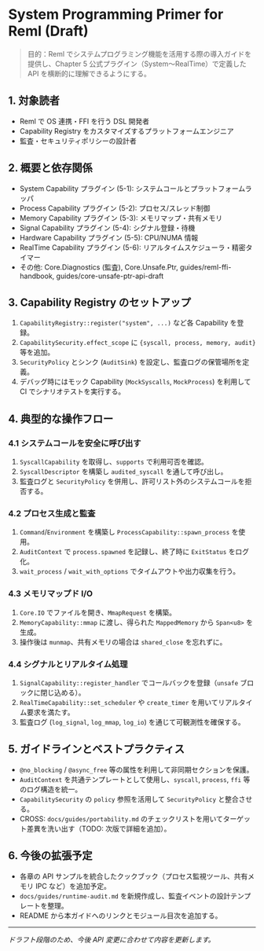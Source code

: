 # System Programming Primer for Reml (Draft)

> 目的：Reml でシステムプログラミング機能を活用する際の導入ガイドを提供し、Chapter 5 公式プラグイン（System〜RealTime）で定義した API を横断的に理解できるようにする。

## 1. 対象読者
- Reml で OS 連携・FFI を行う DSL 開発者
- Capability Registry をカスタマイズするプラットフォームエンジニア
- 監査・セキュリティポリシーの設計者

## 2. 概要と依存関係
- System Capability プラグイン (5-1): システムコールとプラットフォームラッパ
- Process Capability プラグイン (5-2): プロセス/スレッド制御
- Memory Capability プラグイン (5-3): メモリマップ・共有メモリ
- Signal Capability プラグイン (5-4): シグナル登録・待機
- Hardware Capability プラグイン (5-5): CPU/NUMA 情報
- RealTime Capability プラグイン (5-6): リアルタイムスケジューラ・精密タイマー
- その他: Core.Diagnostics (監査), Core.Unsafe.Ptr, guides/reml-ffi-handbook, guides/core-unsafe-ptr-api-draft

## 3. Capability Registry のセットアップ
1. `CapabilityRegistry::register("system", ...)` など各 Capability を登録。
2. `CapabilitySecurity.effect_scope` に `{syscall, process, memory, audit}` 等を追加。
3. `SecurityPolicy` とシンク (`AuditSink`) を設定し、監査ログの保管場所を定義。
4. デバッグ時にはモック Capability (`MockSyscalls`, `MockProcess`) を利用して CI でシナリオテストを実行する。

## 4. 典型的な操作フロー

### 4.1 システムコールを安全に呼び出す
1. `SyscallCapability` を取得し、`supports` で利用可否を確認。
2. `SyscallDescriptor` を構築し `audited_syscall` を通して呼び出し。
3. 監査ログと `SecurityPolicy` を併用し、許可リスト外のシステムコールを拒否する。

### 4.2 プロセス生成と監査
1. `Command`/`Environment` を構築し `ProcessCapability::spawn_process` を使用。
2. `AuditContext` で `process.spawned` を記録し、終了時に `ExitStatus` をログ化。
3. `wait_process` / `wait_with_options` でタイムアウトや出力収集を行う。

### 4.3 メモリマップド I/O
1. `Core.IO` でファイルを開き、`MmapRequest` を構築。
2. `MemoryCapability::mmap` に渡し、得られた `MappedMemory` から `Span<u8>` を生成。
3. 操作後は `munmap`、共有メモリの場合は `shared_close` を忘れずに。

### 4.4 シグナルとリアルタイム処理
1. `SignalCapability::register_handler` でコールバックを登録（`unsafe` ブロックに閉じ込める）。
2. `RealTimeCapability::set_scheduler` や `create_timer` を用いてリアルタイム要求を満たす。
3. 監査ログ (`log_signal`, `log_mmap`, `log_io`) を通じて可観測性を確保する。

## 5. ガイドラインとベストプラクティス
- `@no_blocking` / `@async_free` 等の属性を利用して非同期セクションを保護。
- `AuditContext` を共通テンプレートとして使用し、`syscall`, `process`, `ffi` 等のログ構造を統一。
- `CapabilitySecurity` の `policy` 参照を活用して `SecurityPolicy` と整合させる。
- CROSS: `docs/guides/portability.md` のチェックリストを用いてターゲット差異を洗い出す（TODO: 次版で詳細を追加）。

## 6. 今後の拡張予定
- 各章の API サンプルを統合したクックブック（プロセス監視ツール、共有メモリ IPC など）を追加予定。
- `docs/guides/runtime-audit.md` を新規作成し、監査イベントの設計テンプレートを整理。
- README から本ガイドへのリンクとモジュール目次を追加する。

---

*ドラフト段階のため、今後 API 変更に合わせて内容を更新します。*
